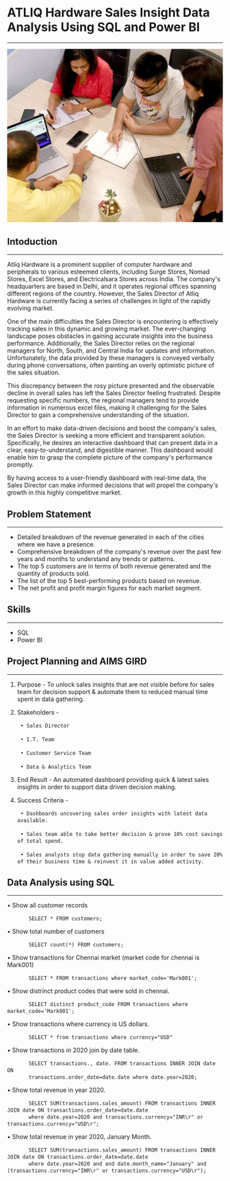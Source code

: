 # ATLIQ Hardware Sales Insight Data Analysis Using SQL and Power BI
___
![](Intro_Photo.jpg)

## Intoduction
---
Atliq Hardware is a prominent supplier of computer hardware and peripherals to various esteemed clients, including Surge Stores, Nomad Stores, Excel Stores, and Electricalsara Stores across India. The company's headquarters are based in Delhi, and it operates regional offices spanning different regions of the country. However, the Sales Director of Atliq Hardware is currently facing a series of challenges in light of the rapidly evolving market.

One of the main difficulties the Sales Director is encountering is effectively tracking sales in this dynamic and growing market. The ever-changing landscape poses obstacles in gaining accurate insights into the business performance. Additionally, the Sales Director relies on the regional managers for North, South, and Central India for updates and information. Unfortunately, the data provided by these managers is conveyed verbally during phone conversations, often painting an overly optimistic picture of the sales situation.

This discrepancy between the rosy picture presented and the observable decline in overall sales has left the Sales Director feeling frustrated. Despite requesting specific numbers, the regional managers tend to provide information in numerous excel files, making it challenging for the Sales Director to gain a comprehensive understanding of the situation.

In an effort to make data-driven decisions and boost the company's sales, the Sales Director is seeking a more efficient and transparent solution. Specifically, he desires an interactive dashboard that can present data in a clear, easy-to-understand, and digestible manner. This dashboard would enable him to grasp the complete picture of the company's performance promptly.

By having access to a user-friendly dashboard with real-time data, the Sales Director can make informed decisions that will propel the company's growth in this highly competitive market.

## Problem Statement
---
-  Detailed breakdown of the revenue generated in each of the cities where we have a presence.
-  Comprehensive breakdown of the company's revenue over the past few years and months to understand any trends or patterns. 
-  The top 5 customers are in terms of both revenue generated and the quantity of products sold.
-  The list of the top 5 best-performing products based on revenue.
-  The net profit and profit margin figures for each market segment.

## Skills
---
- SQL
- Power BI

## Project Planning and AIMS GIRD
---
1. Purpose -  To unlock sales insights that are not visible before for sales team for decision support & automate them to reduced manual time spent in data gathering.
2. Stakeholders -
   
        • Sales Director
   
        • I.T. Team
   
        • Customer Service Team
   
        • Data & Analytics Team
   
4. End Result -  An automated dashboard providing quick & latest sales insights in order to support data driven decision making.
5. Success Criteria -
   
        • Dashboards uncovering sales order insights with latest data available.
   
        • Sales team able to take better decision & prove 10% cost savings of total spend.
   
        • Sales analysts stop data gathering manually in order to save 20% of their business time & reinvest it in value added activity.


## Data Analysis using SQL
---

• Show all customer records
           
           SELECT * FROM customers;

• Show total number of customers
           
           SELECT count(*) FROM customers;

• Show transactions for Chennai market (market code for chennai is Mark001)
           
           SELECT * FROM transactions where market_code='Mark001';

• Show distrinct product codes that were sold in chennai.
           
           SELECT distinct product_code FROM transactions where market_code='Mark001';

• Show transactions where currency is US dollars.
           
           SELECT * from transactions where currency="USD"

• Show transactions in 2020 join by date table.
           
           SELECT transactions., date. FROM transactions INNER JOIN date ON 
           transactions.order_date=date.date where date.year=2020;

• Show total revenue in year 2020.
           
           SELECT SUM(transactions.sales_amount) FROM transactions INNER JOIN date ON transactions.order_date=date.date 
           where date.year=2020 and transactions.currency="INR\r" or transactions.currency="USD\r";

• Show total revenue in year 2020, January Month.
    
           SELECT SUM(transactions.sales_amount) FROM transactions INNER JOIN date ON transactions.order_date=date.date 
           where date.year=2020 and and date.month_name="January" and (transactions.currency="INR\r" or transactions.currency="USD\r");
